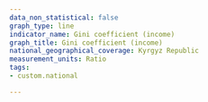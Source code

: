 ```yaml
---
data_non_statistical: false
graph_type: line
indicator_name: Gini coefficient (income)
graph_title: Gini coefficient (income)
national_geographical_coverage: Kyrgyz Republic
measurement_units: Ratio
tags:
- custom.national

---
```

